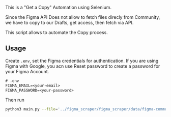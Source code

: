 This is a "Get a Copy" Automation using Selenium.

Since the Figma API Does not allow to fetch files direcly from Community, we have to copy to our Drafts, get access, then fetch via API.

This script allows to automate the Copy process.

## Usage

Create `.env`, set the Figma credentials for authentication.
If you are using Figma with Google, you acn use Reset password to create a password for your Figma Account.

```txt
# .env
FIGMA_EMAIL=<your-email>
FIGMA_PASSWORD=<your-password>
```

Then run

```bash
python3 main.py --file='../figma_scraper/figma_scraper/data/figma-community-popular-20230329.json' --no-auth
```
